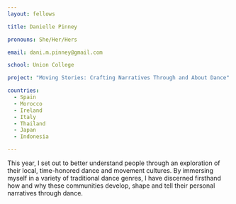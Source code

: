 ```yaml
---
layout: fellows

title: Danielle Pinney

pronouns: She/Her/Hers

email: dani.m.pinney@gmail.com

school: Union College

project: "Moving Stories: Crafting Narratives Through and About Dance"

countries:
  - Spain
  - Morocco
  - Ireland
  - Italy
  - Thailand
  - Japan
  - Indonesia

---
```


This year, I set out to better understand people through an exploration of their local, time-honored dance and movement cultures. By immersing myself in a variety of traditional dance genres, I have discerned firsthand how and why these communities develop, shape and tell their personal narratives through dance.
